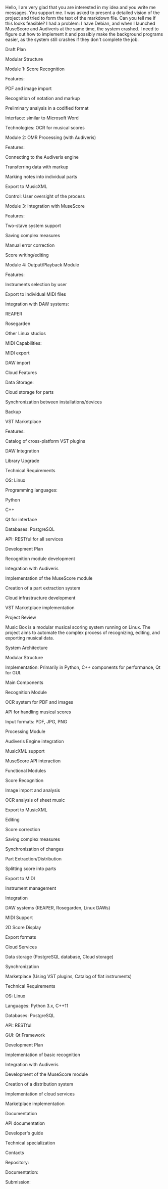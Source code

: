Hello, I am very glad that you are interested in my idea and you write me messages. You support me. I was asked to present a detailed vision of the project and tried to form the text of the markdown file. Can you tell me if this looks feasible? I had a problem: I have Debian, and when I launched MuseScore and Audiveris at the same time, the system crashed. I need to figure out how to implement it and possibly make the background programs easier, as the system still crashes if they don't complete the job.


Draft Plan

Modular Structure

Module 1: Score Recognition

Features:

PDF and image import

Recognition of notation and markup

Preliminary analysis in a codified format

Interface: similar to Microsoft Word

Technologies: OCR for musical scores

Module 2: OMR Processing (with Audiveris)

Features:

Connecting to the Audiveris engine

Transferring data with markup

Marking notes into individual parts

Export to MusicXML

Control: User oversight of the process

Module 3: Integration with MuseScore

Features:

Two-stave system support

Saving complex measures

Manual error correction

Score writing/editing

Module 4: Output/Playback Module

Features:

Instruments selection by user

Export to individual MIDI files

Integration with DAW systems:

REAPER

Rosegarden

Other Linux studios

MIDI Capabilities:

MIDI export

DAW import

Cloud Features

Data Storage:

Cloud storage for parts

Synchronization between installations/devices

Backup

VST Marketplace

Features:

Catalog of cross-platform VST plugins

DAW Integration

Library Upgrade

Technical Requirements

OS: Linux

Programming languages:

Python

C++

Qt for interface

Databases: PostgreSQL

API: RESTful for all services

Development Plan

Recognition module development

Integration with Audiveris

Implementation of the MuseScore module

Creation of a part extraction system

Cloud infrastructure development

VST Marketplace implementation

Project Review

Music Box is a modular musical scoring system running on Linux. The project aims to automate the complex process of recognizing, editing, and exporting musical data.

System Architecture

Modular Structure

Implementation: Primarily in Python, C++ components for performance, Qt for GUI.

Main Components

Recognition Module

OCR system for PDF and images

API for handling musical scores

Input formats: PDF, JPG, PNG

Processing Module

Audiveris Engine integration

MusicXML support

MuseScore API interaction

Functional Modules

Score Recognition

Image import and analysis

OCR analysis of sheet music

Export to MusicXML

Editing

Score correction

Saving complex measures

Synchronization of changes

Part Extraction/Distribution

Splitting score into parts

Export to MIDI

Instrument management

Integration

DAW systems (REAPER, Rosegarden, Linux DAWs)

MIDI Support

2D Score Display

Export formats

Cloud Services

Data storage (PostgreSQL database, Cloud storage)

Synchronization

Marketplace (Using VST plugins, Catalog of flat instruments)

Technical Requirements

OS: Linux

Languages: Python 3.x, C++11

Databases: PostgreSQL

API: RESTful

GUI: Qt Framework

Development Plan

Implementation of basic recognition

Integration with Audiveris

Development of the MuseScore module

Creation of a distribution system

Implementation of cloud services

Marketplace implementation

Documentation

API documentation

Developer's guide

Technical specialization

Contacts

Repository:

Documentation:

Submission:
